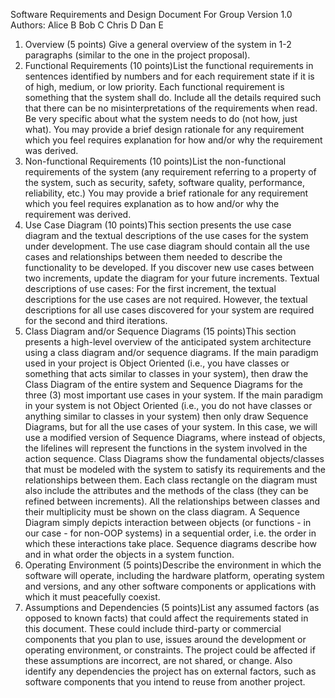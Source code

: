 Software Requirements and Design 
Document 
For
Group <X>
Version 1.0
Authors: 
Alice B
Bob C
Chris D
Dan E
1. Overview (5 points) Give a general overview of the system in 1-2 paragraphs (similar to the one in the project 
proposal). 
2. Functional Requirements (10 points)List the functional requirements in sentences identified by numbers and for each requirement 
state if it is of high, medium, or low priority. Each functional requirement is something that the 
system shall do. Include all the details required such that there can be no misinterpretations of 
the requirements when read. Be very specific about what the system needs to do (not how, just 
what). You may provide a brief design rationale for any requirement which you feel requires 
explanation for how and/or why the requirement was derived.
3. Non-functional Requirements (10 points)List the non-functional requirements of the system (any requirement referring to a property of 
the system, such as security, safety, software quality, performance, reliability, etc.) You may 
provide a brief rationale for any requirement which you feel requires explanation as to how and/or 
why the requirement was derived.
4. Use Case Diagram (10 points)This section presents the use case diagram and the textual descriptions of the use cases for 
the system under development. The use case diagram should contain all the use cases and 
relationships between them needed to describe the functionality to be developed. If you discover 
new use cases between two increments, update the diagram for your future increments. 
Textual descriptions of use cases: For the first increment, the textual descriptions for the use 
cases are not required. However, the textual descriptions for all use cases discovered for your 
system are required for the second and third iterations.
5. Class Diagram and/or Sequence Diagrams (15 points)This section presents a high-level overview of the anticipated system architecture using a class 
diagram and/or sequence diagrams. 
If the main paradigm used in your project is Object Oriented (i.e., you have classes or 
something that acts similar to classes in your system), then draw the Class Diagram of the 
entire system and Sequence Diagrams for the three (3) most important use cases in your 
system. 
If the main paradigm in your system is not Object Oriented (i.e., you do not have classes or 
anything similar to classes in your system) then only draw Sequence Diagrams, but for all the 
use cases of your system. In this case, we will use a modified version of Sequence Diagrams, 
where instead of objects, the lifelines will represent the functions in the system involved in the 
action sequence. 
Class Diagrams show the fundamental objects/classes that must be modeled with the system 
to satisfy its requirements and the relationships between them. Each class rectangle on the 
diagram must also include the attributes and the methods of the class (they can be refined 
between increments).  All the relationships between classes and their multiplicity must be 
shown on the class diagram. 
A Sequence Diagram simply depicts interaction between objects (or functions - in our case - 
for non-OOP systems) in a sequential order, i.e. the order in which these interactions take place. 
Sequence diagrams describe how and in what order the objects in a system function. 
6. Operating Environment (5 points)Describe the environment in which the software will operate, including the hardware platform, 
operating system and versions, and any other software components or applications with which it 
must peacefully coexist.
7. Assumptions and Dependencies (5 points)List any assumed factors (as opposed to known facts) that could affect the requirements stated in 
this document. These could include third-party or commercial components that you plan to use, 
issues around the development or operating environment, or constraints. The project could be 
affected if these assumptions are incorrect, are not shared, or change. Also identify any 
dependencies the project has on external factors, such as software components that you intend 
to reuse from another project.
